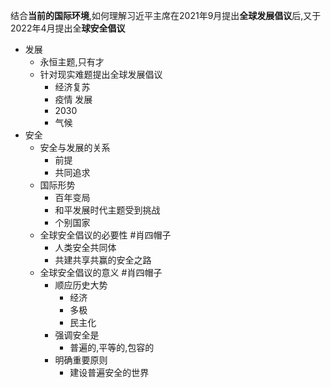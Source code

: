 结合**当前的国际环境**,如何理解习近平主席在2021年9月提出**全球发展倡议**后,又于2022年4月提出全**球安全倡议**

- 发展
	- 永恒主题,只有才
	- 针对现实难题提出全球发展倡议
		- 经济复苏
		- 疫情 发展
		- 2030
		- 气候
- 安全
	- 安全与发展的关系
		- 前提
		- 共同追求
	- 国际形势
		- 百年变局
		- 和平发展时代主题受到挑战
		- 个别国家
	- 全球安全倡议的必要性 #肖四帽子 
		- 人类安全共同体
		- 共建共享共赢的安全之路
	- 全球安全倡议的意义 #肖四帽子 
		- 顺应历史大势
			- 经济
			- 多极
			- 民主化
		- 强调安全是
			- 普遍的,平等的,包容的
		- 明确重要原则
			- 建设普遍安全的世界